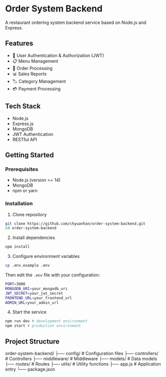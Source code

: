 # Order System Backend

A restaurant ordering system backend service based on Node.js and Express.

## Features

- 🔐 User Authentication & Authorization (JWT)
- 📋 Menu Management
- 🛒 Order Processing
- 📊 Sales Reports
- 🏷️ Category Management
- 💳 Payment Processing

## Tech Stack

- Node.js
- Express.js
- MongoDB
- JWT Authentication
- RESTful API

## Getting Started

### Prerequisites

- Node.js (version >= 14)
- MongoDB
- npm or yarn

### Installation

1. Clone repository

```bash
git clone https://github.com/chyuanhan/order-system-backend.git
cd order-system-backend
```

2. Install dependencies

```bash
npm install
```

3. Configure environment variables

```bash
cp .env.example .env
```

Then edit the `.env` file with your configuration:

```bash
PORT=3000
MONGODB_URI=your_mongodb_uri
JWT_SECRET=your_jwt_secret
FRONTEND_URL=your_frontend_url
ADMIN_URL=your_admin_url
```

4. Start the service

```bash
npm run dev # development environment
npm start # production environment
```

## Project Structure

order-system-backend/
├── config/ # Configuration files
├── controllers/ # Controllers
├── middleware/ # Middleware
├── models/ # Data models
├── routes/ # Routes
├── utils/ # Utility functions
├── app.js # Application entry
└── package.json
